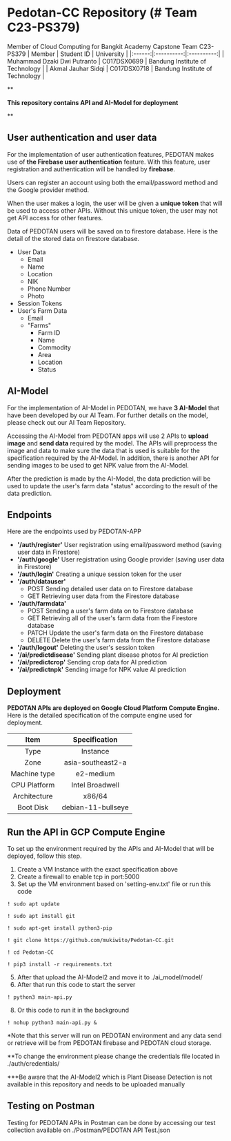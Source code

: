 # Pedotan-CC Repository (# Team C23-PS379)
Member of Cloud Computing for Bangkit Academy Capstone Team C23-PS379 
| Member | Student ID | University |
|:------:|:----------:|:----------:|
| Muhammad Dzaki Dwi Putranto | C017DSX0699 | Bandung Institute of Technology |
| Akmal Jauhar Sidqi | C017DSX0718 | Bandung Institute of Technology |

**

**This repository contains API and AI-Model for deployment**

**

## User authentication and user data
For the implementation of user authentication features, PEDOTAN makes use of **the Firebase user authentication** feature. With this feature, user registration and authentication will be handled by **firebase**.

Users can register an account using both the email/password method and the Google provider method.

When the user makes a login, the user will be given a **unique token** that will be used to access other APIs. Without this unique token, the user may not get API access for other features.

Data of PEDOTAN users will be saved on to firestore database. Here is the detail of the stored data on firestore database.
 
 - User Data
	 - Email
	 - Name
	 - Location
	 - NIK
	 - Phone Number
	 - Photo
 - Session Tokens
 - User's Farm Data
 	 - Email
	 - "Farms"
	 	- Farm ID
	 	- Name
		- Commodity
	 	- Area
	 	- Location
	 	- Status

## AI-Model
For the implementation of AI-Model in PEDOTAN, we have **3 AI-Model** that have been developed by our AI Team. For further details on the model, please check out our AI Team Repository.

Accessing the AI-Model from PEDOTAN apps will use 2 APIs to **upload image** and **send data** required by the model. The APIs will preprocess the image and data to make sure the data that is used is suitable for the specification required by the AI-Model. In addition, there is another API for sending images to be used to get NPK value from the AI-Model.

After the prediction is made by the AI-Model, the data prediction will be used to update the user's farm data "status" according to the result of the data prediction.

## Endpoints
Here are the endpoints used by PEDOTAN-APP

 - **'/auth/register'**
	User registration using email/password method (saving user data in Firestore)
- **'/auth/google'**
	User registration using Google provider (saving user data in Firestore)
- **'/auth/login'**
	Creating a unique session token for the user
- **'/auth/datauser'**
	- POST
		Sending detailed user data on to Firestore database
	- GET
		Retrieving user data from the Firestore database
- **'/auth/farmdata'**
	- POST
		Sending a user's farm data on to Firestore database
	- GET
		Retrieving all of the user's farm data from the Firestore database
	- PATCH
		Update the user's farm data on the Firestore database
	- DELETE
   		Delete the user's farm data from the Firestore database
- **'/auth/logout'**
	Deleting the user's session token
- **'/ai/predictdisease'**
	Sending plant disease photos for AI prediction
- **'/ai/predictcrop'**
	Sending crop data for AI prediction
- **'/ai/predictnpk'**
	Sending image for NPK value AI prediction

## Deployment
**PEDOTAN APIs are deployed on Google Cloud Platform Compute Engine.**
Here is the detailed specification of  the compute engine used for deployment.

| Item | Specification |
|:-----:|:------------:|
| Type | Instance |
| Zone | asia-southeast2-a |
| Machine type | e2-medium |
| CPU Platform | Intel Broadwell |
| Architecture | x86/64 |
| Boot Disk | debian-11-bullseye |

## Run the API in GCP Compute Engine
To set up the environment required by the APIs and AI-Model that will be deployed, follow this step.

 1. Create a VM Instance with the exact specification above
 2. Create a firewall to enable tcp in port:5000
 3. Set up the VM environment based on 'setting-env.txt' file or run this code
```
! sudo apt update
```
```
! sudo apt install git
```
```
! sudo apt-get install python3-pip
```
```
! git clone https://github.com/mukiwito/Pedotan-CC.git
```
```
! cd Pedotan-CC
```
```
! pip3 install -r requirements.txt
```
5. After that upload the AI-Model2 and move it to ./ai_model/model/
6. After that run this code to start the server
```
! python3 main-api.py
```
8. Or this code to run it in the background
```
! nohup python3 main-api.py &
```

*Note that this server will run on PEDOTAN environment and any data send or retrieve will  be from PEDOTAN firebase and PEDOTAN cloud storage.

**To change the environment please change the credentials file located in ./auth/credentials/

***Be aware that the AI-Model2 which is Plant Disease Detection is not available in this repository and needs to be uploaded manually

## Testing on Postman
Testing for PEDOTAN APIs in Postman can be done by accessing our test collection available on ./Postman/PEDOTAN API Test.json
